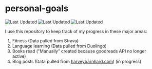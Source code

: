 # personal-goals
![Last Updated](https://img.shields.io/date/1625022534?color=FC4C02&label=Fitness%20Updated&logo=strava)
![Last Updated](https://img.shields.io/date/1625022534?color=7ac70c&label=Language%20Updated&logo=duolingo)
![Last Updated](https://img.shields.io/date/1625022534?color=e9e5cd&label=Books%20Updated&logo=goodreads)

I use this repository to keep track of my progress in these major areas:

1. Fitness (Data pulled from Strava)
2. Language learning (Data pulled from Duolingo)
3. Books read ("Manually" created because goodreads API no longer active)
4. Blog posts (Data pulled from [harveybarnhard.com](https://harveybarnhard.com)) (in progress)
